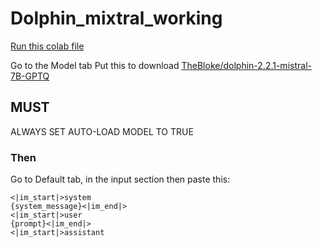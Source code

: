 # Dolphin_mixtral_working

[Run this colab file](https://colab.research.google.com/drive/1H0Ufkgy5E_ljVgplKWLVTrytTT0UHBHZ#scrollTo=LGQ8BiMuXMDG)

Go to the Model tab
Put this to download [TheBloke/dolphin-2.2.1-mistral-7B-GPTQ](https://huggingface.co/TheBloke/dolphin-2.2.1-mistral-7B-GPTQ)

## MUST 
ALWAYS SET AUTO-LOAD MODEL TO TRUE

### Then
Go to Default tab, in the input section then paste this: 
```
<|im_start|>system
{system_message}<|im_end|>
<|im_start|>user
{prompt}<|im_end|>
<|im_start|>assistant
```


